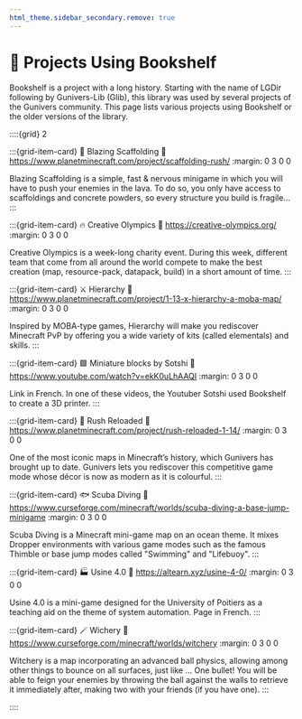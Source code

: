 ```yaml
---
html_theme.sidebar_secondary.remove: true
---
```


# 📁 Projects Using Bookshelf

Bookshelf is a project with a long history.
Starting with the name of LGDir following by Gunivers-Lib (Glib), this library was used by several projects of the Gunivers community.
This page lists various projects using Bookshelf or the older versions of the library.

::::{grid} 2

:::{grid-item-card} 🌋 Blazing Scaffolding
:link: https://www.planetminecraft.com/project/scaffolding-rush/
:margin: 0 3 0 0

Blazing Scaffolding is a simple, fast & nervous minigame in which you will have to push your enemies in the lava.
To do so, you only have access to scaffoldings and concrete powders, so every structure you build is fragile…
:::

:::{grid-item-card} 🔥 Creative Olympics
:link: https://creative-olympics.org/
:margin: 0 3 0 0

Creative Olympics is a week-long charity event. During this week, different team that come from all around the world compete to make the best creation (map, resource-pack, datapack, build) in a short amount of time.
:::

:::{grid-item-card} ⚔️ Hierarchy
:link: https://www.planetminecraft.com/project/1-13-x-hierarchy-a-moba-map/
:margin: 0 3 0 0

Inspired by MOBA-type games, Hierarchy will make you rediscover Minecraft PvP by offering you a wide variety of kits (called elementals) and skills.
:::

:::{grid-item-card} 🟩 Miniature blocks by Sotshi
:link: https://www.youtube.com/watch?v=ekK0uLhAAQI
:margin: 0 3 0 0

Link in French. In one of these videos, the Youtuber Sotshi used Bookshelf to create a 3D printer.
:::

:::{grid-item-card} 🏃 Rush Reloaded
:link: https://www.planetminecraft.com/project/rush-reloaded-1-14/
:margin: 0 3 0 0

One of the most iconic maps in Minecraft’s history, which Gunivers has brought up to date. Gunivers lets you rediscover this competitive game mode whose décor is now as modern as it is colourful.
:::

:::{grid-item-card} 🐟 Scuba Diving
:link: https://www.curseforge.com/minecraft/worlds/scuba-diving-a-base-jump-minigame
:margin: 0 3 0 0

Scuba Diving is a Minecraft mini-game map on an ocean theme. It mixes Dropper environments with various game modes such as the famous Thimble or base jump modes called "Swimming" and "Lifebuoy".
:::

:::{grid-item-card} 🏭 Usine 4.0
:link: https://altearn.xyz/usine-4-0/
:margin: 0 3 0 0

Usine 4.0 is a mini-game designed for the University of Poitiers as a teaching aid on the theme of system automation. Page in French.
:::

:::{grid-item-card} 🪄 Wichery
:link: https://www.curseforge.com/minecraft/worlds/witchery
:margin: 0 3 0 0

Witchery is a map incorporating an advanced ball physics, allowing among other things to bounce on all surfaces, just like … One bullet! You will be able to feign your enemies by throwing the ball against the walls to retrieve it immediately after, making two with your friends (if you have one).
:::


::::
